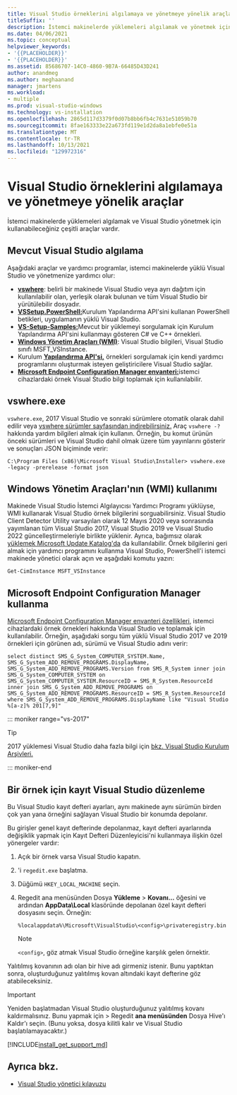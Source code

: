 ```yaml
---
title: Visual Studio örneklerini algılamaya ve yönetmeye yönelik araçlar
titleSuffix: ''
description: İstemci makinelerde yüklemeleri algılamak ve yönetmek için Visual Studio araçları öğrenin.
ms.date: 04/06/2021
ms.topic: conceptual
helpviewer_keywords:
- '{{PLACEHOLDER}}'
- '{{PLACEHOLDER}}'
ms.assetid: 85686707-14C0-4860-9B7A-66485D43D241
author: anandmeg
ms.author: meghaanand
manager: jmartens
ms.workload:
- multiple
ms.prod: visual-studio-windows
ms.technology: vs-installation
ms.openlocfilehash: 2865d117d3379f0d07b8bb6fb4c7631e51059b70
ms.sourcegitcommit: 8fae163333e22a673fd119e1d2da8a1ebfe0e51a
ms.translationtype: MT
ms.contentlocale: tr-TR
ms.lasthandoff: 10/13/2021
ms.locfileid: "129972316"
---
```

# <a name="tools-for-detecting-and-managing-visual-studio-instances"></a>Visual Studio örneklerini algılamaya ve yönetmeye yönelik araçlar

İstemci makinelerde yüklemeleri algılamak ve Visual Studio yönetmek için kullanabileceğiniz çeşitli araçlar vardır.

## <a name="detecting-existing-visual-studio-instances"></a>Mevcut Visual Studio algılama

Aşağıdaki araçlar ve yardımcı programlar, istemci makinelerde yüklü Visual Studio ve yönetmenize yardımcı olur:

* [**vswhere**](https://github.com/microsoft/vswhere): belirli bir makinede Visual Studio veya ayrı dağıtım için kullanılabilir olan, yerleşik olarak bulunan ve tüm Visual Studio bir yürütülebilir dosyadır.
* [**VSSetup.PowerShell:**](https://github.com/microsoft/vssetup.powershell)Kurulum Yapılandırma API'sini kullanan PowerShell betikleri, uygulamanın yüklü Visual Studio.
* [**VS-Setup-Samples:**](https://github.com/microsoft/vs-setup-samples)Mevcut bir yüklemeyi sorgulamak için Kurulum Yapılandırma API'sini kullanmayı gösteren C# ve C++ örnekleri.
* [**Windows Yönetim Araçları (WMI)**](/windows/win32/wmisdk/wmi-start-page): Visual Studio bilgileri, Visual Studio sınıfı MSFT_VSInstance.
* Kurulum [**Yapılandırma API'si,**](<xref:Microsoft.VisualStudio.Setup.Configuration>) örnekleri sorgulamak için kendi yardımcı programlarını oluşturmak isteyen geliştiricilere Visual Studio sağlar.
* [**Microsoft Endpoint Configuration Manager envanteri:**](/mem/configmgr/core/clients/manage/inventory/introduction-to-software-inventory)istemci cihazlardaki örnek Visual Studio bilgi toplamak için kullanılabilir.

## <a name="using-vswhereexe"></a>vswhere.exe

`vswhere.exe`, 2017 Visual Studio ve sonraki sürümlere otomatik olarak dahil edilir veya [vswhere sürümler sayfasından indirebilirsiniz.](https://github.com/Microsoft/vswhere/releases) Araç `vswhere -?` hakkında yardım bilgileri almak için kullanın. Örneğin, bu komut ürünün önceki sürümleri ve Visual Studio dahil olmak üzere tüm yayınlarını gösterir ve sonuçları JSON biçiminde verir:

```shell
C:\Program Files (x86)\Microsoft Visual Studio\Installer> vswhere.exe -legacy -prerelease -format json
```

## <a name="using-windows-management-instrumentation-wmi"></a>Windows Yönetim Araçları'nın (WMI) kullanımı

Makinede Visual Studio İstemci Algılayıcısı Yardımcı Programı yüklüyse, WMI kullanarak Visual Studio örnek bilgilerini sorguabilirsiniz. Visual Studio Client Detector Utility varsayılan olarak 12 Mayıs 2020 veya sonrasında yayımlanan tüm Visual Studio 2017, Visual Studio 2019 ve Visual Studio 2022 güncelleştirmeleriyle birlikte yüklenir. Ayrıca, bağımsız olarak [yüklemek Microsoft Update Katalog'da](https://catalog.update.microsoft.com/) da kullanılabilir.  Örnek bilgilerini geri almak için yardımcı programını kullanma Visual Studio, PowerShell'i istemci makinede yönetici olarak açın ve aşağıdaki komutu yazın:

```shell
Get-CimInstance MSFT_VSInstance
```

## <a name="using-microsoft-endpoint-configuration-manager"></a>Microsoft Endpoint Configuration Manager kullanma

[Microsoft Endpoint Configuration Manager envanteri özellikleri,](/mem/configmgr/core/clients/manage/inventory/introduction-to-software-inventory) istemci cihazlardaki örnek örnekleri hakkında Visual Studio ve toplamak için kullanılabilir. Örneğin, aşağıdaki sorgu tüm yüklü Visual Studio 2017 ve 2019 örnekleri için görünen adı, sürümü ve Visual Studio adını verir:

```WQL
select distinct SMS_G_System_COMPUTER_SYSTEM.Name, SMS_G_System_ADD_REMOVE_PROGRAMS.DisplayName, SMS_G_System_ADD_REMOVE_PROGRAMS.Version from SMS_R_System inner join SMS_G_System_COMPUTER_SYSTEM on SMS_G_System_COMPUTER_SYSTEM.ResourceID = SMS_R_System.ResourceId inner join SMS_G_System_ADD_REMOVE_PROGRAMS on SMS_G_System_ADD_REMOVE_PROGRAMS.ResourceID = SMS_R_System.ResourceId where SMS_G_System_ADD_REMOVE_PROGRAMS.DisplayName like "Visual Studio %[a-z]% 201[7,9]" 
```

::: moniker range="vs-2017"

> [!TIP]
> 2017 yüklemesi Visual Studio daha fazla bilgi için [bkz. Visual Studio Kurulum Arşivleri.](https://devblogs.microsoft.com/setup/tag/vs2017/)

::: moniker-end

## <a name="editing-the-registry-for-a-visual-studio-instance"></a>Bir örnek için kayıt Visual Studio düzenleme

Bu Visual Studio kayıt defteri ayarları, aynı makinede aynı sürümün birden çok yan yana örneğini sağlayan Visual Studio bir konumda depolanır.

Bu girişler genel kayıt defterinde depolanmaz, kayıt defteri ayarlarında değişiklik yapmak için Kayıt Defteri Düzenleyicisi'ni kullanmaya ilişkin özel yönergeler vardır:

1. Açık bir örnek varsa Visual Studio kapatın.

1. 'i `regedit.exe` başlatma.

1. Düğümü `HKEY_LOCAL_MACHINE` seçin.

1. Regedit ana menüsünden Dosya **Yükleme**  >  **Kovanı...** öğesini ve ardından **AppData\Local** klasöründe depolanan özel kayıt defteri dosyasını seçin. Örneğin:

   ```shell
   %localappdata%\Microsoft\VisualStudio\<config>\privateregistry.bin
   ```

   > [!NOTE]
   > `<config>`, göz atmak Visual Studio örneğine karşılık gelen örnektir.

Yalıtılmış kovanının adı olan bir hive adı girmeniz istenir. Bunu yaptıktan sonra, oluşturduğunuz yalıtılmış kovan altındaki kayıt defterine göz atabileceksiniz.

> [!IMPORTANT]
> Yeniden başlatmadan Visual Studio oluşturduğunuz yalıtılmış kovanı kaldırmalısınız. Bunu yapmak için   >  Regedit **ana menüsünden** Dosya Hive'ı Kaldır'ı seçin. (Bunu yoksa, dosya kilitli kalır ve Visual Studio başlatılamayacaktır.)

[!INCLUDE[install_get_support_md](includes/install_get_support_md.md)]

## <a name="see-also"></a>Ayrıca bkz.

* [Visual Studio yönetici kılavuzu](../install/visual-studio-administrator-guide.md)
